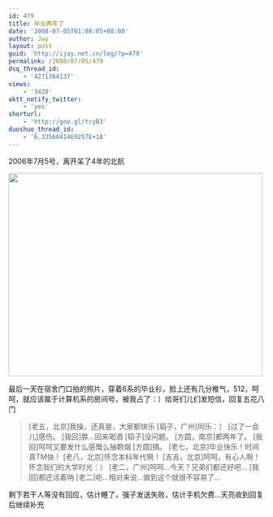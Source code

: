 ```yaml
---
id: 479
title: 毕业两年了
date: '2008-07-05T01:08:05+08:00'
author: Jay
layout: post
guid: 'http://ijay.net.cn/log/?p=479'
permalink: /2008/07/05/479
dsq_thread_id:
    - '4271364137'
views:
    - '3428'
aktt_notify_twitter:
    - 'yes'
shorturl:
    - 'http://goo.gl/tcyB3'
duoshuo_thread_id:
    - '6.3356041469257E+18'
---
```


2006年7月5号，离开呆了4年的北航

<a href="http://www.jayxu.com/log/wp-content/uploads/2008/07/dsc00350.png"><img class="alignnone size-full wp-image-480" title="dsc00350" src="http://www.jayxu.com/log/wp-content/uploads/2008/07/dsc00350.png" alt="" width="500" height="400" /></a>

最后一天在宿舍门口拍的照片，穿着6系的毕业衫，脸上还有几分稚气，512，呵呵，就应该属于计算机系的房间号，被我占了：）给哥们儿们发短信，回复五花八门
<blockquote>[老五，北京]我操，还真是，大家都快乐
[韬子，广州]同乐：）  [过了一会儿]感伤。  [我回]靠…回来喝酒  [韬子]没问题。
[方圆，南京]都两年了。  [我回]呵呵又要发什么感慨么抽颗烟  [方圆]搞。
[老七，北京]毕业快乐！时间真TM快！
[老八，北京]怀念本科年代啊！
[吉吉，北京]呵呵，有心人啊！怀念我们的大学时光：）
[老二，广州]呵呵…今天？兄弟们都还好吧…  [我回]都还活着呐  [老二]呃…相对来说…做到这个就很不容易了…</blockquote>
剩下若干人等没有回应，估计睡了，强子发送失败，估计手机欠费…天亮收到回复后继续补充